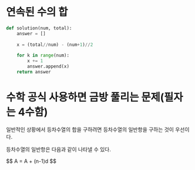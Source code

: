 # 연속된 수의 합

~~~python
def solution(num, total):
    answer = []
    
    x = (total//num) - (num+1)//2
    
    for k in range(num):
        x += 1
        answer.append(x)
    return answer
~~~

# 수학 공식 사용하면 금방 풀리는 문제(필자는 4수함)

<div>일반적인 상황에서 등차수열의 합을 구하려면 등차수열의 일반항을 구하는 것이 우선이다.</div>

등차수열의 일반항은 다음과 같이 나타낼 수 있다.

<div = left>$$ A = A + (n-1)d $$ </div>


